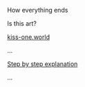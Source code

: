 How everything ends

Is this art?

[kiss-one.world](http://kiss-one.world)

...

[Step by step explanation](https://github.com/fsl0110/kiss-one/commits/main)

...
